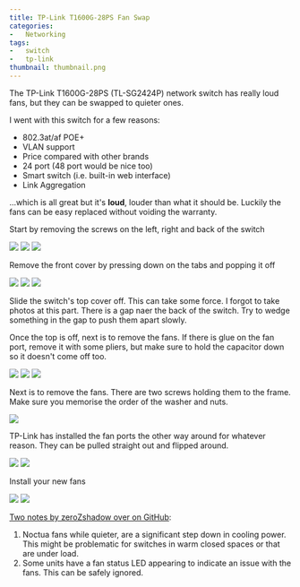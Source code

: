 ```yaml
---
title: TP-Link T1600G-28PS Fan Swap
categories:
-   Networking
tags:
-   switch
-   tp-link
thumbnail: thumbnail.png
---
```


The TP-Link T1600G-28PS (TL-SG2424P) network switch has really loud fans, but they can be swapped to quieter ones.

<!-- more -->

I went with this switch for a few reasons:

- 802.3at/af POE+
- VLAN support
- Price compared with other brands
- 24 port (48 port would be nice too)
- Smart switch (i.e. built-in web interface)
- Link Aggregation

...which is all great but it's **loud**, louder than what it should be. Luckily the fans can be easy replaced without voiding the warranty.

Start by removing the screws on the left, right and back of the switch

![](1.jpg)
![](2.jpg)
![](3.jpg)

Remove the front cover by pressing down on the tabs and popping it off

![](4.jpg)
![](5.jpg)
![](6.jpg)

Slide the switch's top cover off. This can take some force. I forgot to take photos at this part. There is a gap naer the back of the switch. Try to wedge something in the gap to push them apart slowly.

Once the top is off, next is to remove the fans. If there is glue on the fan port, remove it with some pliers, but make sure to hold the capacitor down so it doesn't come off too.

![](7.jpg)
![](8.jpg)
![](9.jpg)

Next is to remove the fans. There are two screws holding them to the frame. Make sure you memorise the order of the washer and nuts.

![](10.jpg)

TP-Link has installed the fan ports the other way around for whatever reason. They can be pulled straight out and flipped around.

![](11.jpg)
![](12.jpg)

Install your new fans

![](13.jpg)
![](14.jpg)

[Two notes by zeroZshadow over on GitHub](https://github.com/calvinbui/calvin.me/issues/16):

1. Noctua fans while quieter, are a significant step down in cooling power. This might be problematic for switches in warm closed spaces or that are under load.
2. Some units have a fan status LED appearing to indicate an issue with the fans. This can be safely ignored.
